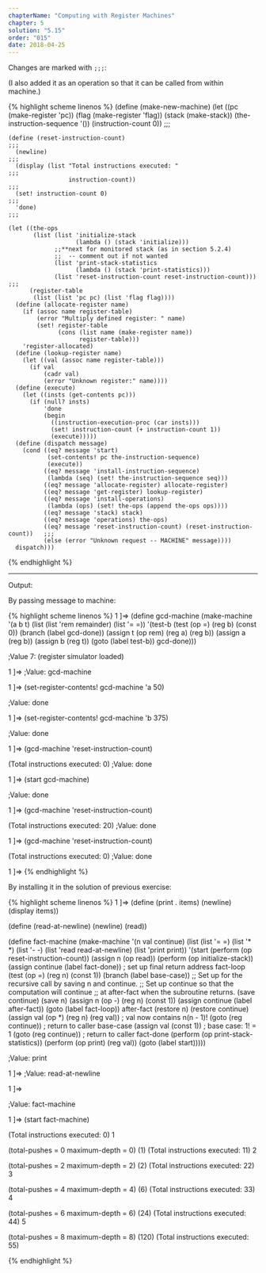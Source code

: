 ```yaml
---
chapterName: "Computing with Register Machines"
chapter: 5
solution: "5.15"
order: "015"
date: 2018-04-25 
---
```


Changes are marked with `;;;`:

(I also added it as an operation so that it can be called from within machine.)

{% highlight scheme linenos %}
(define (make-new-machine)
  (let ((pc (make-register 'pc))
        (flag (make-register 'flag))
        (stack (make-stack))
        (the-instruction-sequence '())
		(instruction-count 0))                                          ;;;

	(define (reset-instruction-count)                                   ;;;
	  (newline)                                                         ;;;
	  (display (list "Total instructions executed: "                    ;;;
					 instruction-count))                                ;;;
	  (set! instruction-count 0)                                        ;;;
	  'done)                                                            ;;;
	
    (let ((the-ops
           (list (list 'initialize-stack
                       (lambda () (stack 'initialize)))
                 ;;**next for monitored stack (as in section 5.2.4)
                 ;;  -- comment out if not wanted
                 (list 'print-stack-statistics
                       (lambda () (stack 'print-statistics)))
				 (list 'reset-instruction-count reset-instruction-count)))  ;;;
          (register-table
           (list (list 'pc pc) (list 'flag flag))))
      (define (allocate-register name)
        (if (assoc name register-table)
            (error "Multiply defined register: " name)
            (set! register-table
                  (cons (list name (make-register name))
                        register-table)))
        'register-allocated)
      (define (lookup-register name)
        (let ((val (assoc name register-table)))
          (if val
              (cadr val)
              (error "Unknown register:" name))))
      (define (execute)
        (let ((insts (get-contents pc)))
          (if (null? insts)
              'done
              (begin
                ((instruction-execution-proc (car insts)))
				(set! instruction-count (+ instruction-count 1))
                (execute)))))
      (define (dispatch message)
        (cond ((eq? message 'start)
               (set-contents! pc the-instruction-sequence)
               (execute))
              ((eq? message 'install-instruction-sequence)
               (lambda (seq) (set! the-instruction-sequence seq)))
              ((eq? message 'allocate-register) allocate-register)
              ((eq? message 'get-register) lookup-register)
              ((eq? message 'install-operations)
               (lambda (ops) (set! the-ops (append the-ops ops))))
              ((eq? message 'stack) stack)
              ((eq? message 'operations) the-ops)
              ((eq? message 'reset-instruction-count) (reset-instruction-count))   ;;;
              (else (error "Unknown request -- MACHINE" message))))
      dispatch)))
{% endhighlight %}


----

Output:

By passing message to machine:

{% highlight scheme linenos %}
1 ]=> 
(define gcd-machine
  (make-machine
   '(a b t)
   (list (list 'rem remainder) (list '= =))
   '(test-b
       (test (op =) (reg b) (const 0))
       (branch (label gcd-done))
       (assign t (op rem) (reg a) (reg b))
       (assign a (reg b))
       (assign b (reg t))
       (goto (label test-b))
       gcd-done)))

;Value 7: (register simulator loaded)

1 ]=> 
;Value: gcd-machine

1 ]=> (set-register-contents! gcd-machine 'a 50)

;Value: done

1 ]=> (set-register-contents! gcd-machine 'b 375)

;Value: done

1 ]=> (gcd-machine 'reset-instruction-count)

(Total instructions executed:  0)
;Value: done

1 ]=> (start gcd-machine)

;Value: done

1 ]=> (gcd-machine 'reset-instruction-count)

(Total instructions executed:  20)
;Value: done

1 ]=> (gcd-machine 'reset-instruction-count)

(Total instructions executed:  0)
;Value: done

1 ]=> 
{% endhighlight %}

By installing it in the solution of previous exercise:

{% highlight scheme linenos %}
1 ]=> 
(define (print . items)
  (newline)
  (display items))

(define (read-at-newline)
  (newline)
  (read))

(define fact-machine
  (make-machine
   '(n val continue)
   (list (list '= =) (list '* *) (list '- -) (list 'read read-at-newline) (list 'print print))
   '(start
	 (perform (op reset-instruction-count))
	 (assign n (op read))
	 (perform (op initialize-stack))
	 (assign continue (label fact-done))     ; set up final return address
	fact-loop
	 (test (op =) (reg n) (const 1))
	 (branch (label base-case))
	 ;; Set up for the recursive call by saving n and continue.
	 ;; Set up continue so that the computation will continue
	 ;; at after-fact when the subroutine returns.
	 (save continue)
	 (save n)
	 (assign n (op -) (reg n) (const 1))
	 (assign continue (label after-fact))
	 (goto (label fact-loop))
	after-fact
	 (restore n)
	 (restore continue)
	 (assign val (op *) (reg n) (reg val))   ; val now contains n(n - 1)!
	 (goto (reg continue))                   ; return to caller
	base-case
	 (assign val (const 1))                  ; base case: 1! = 1
	 (goto (reg continue))                   ; return to caller
	fact-done
	 (perform (op print-stack-statistics))
	 (perform (op print) (reg val))
	 (goto (label start)))))


;Value: print

1 ]=> 
;Value: read-at-newline

1 ]=> 

;Value: fact-machine

1 ]=> (start fact-machine)

(Total instructions executed:  0)
1

(total-pushes = 0 maximum-depth = 0)
(1)
(Total instructions executed:  11)
2

(total-pushes = 2 maximum-depth = 2)
(2)
(Total instructions executed:  22)
3

(total-pushes = 4 maximum-depth = 4)
(6)
(Total instructions executed:  33)
4

(total-pushes = 6 maximum-depth = 6)
(24)
(Total instructions executed:  44)
5

(total-pushes = 8 maximum-depth = 8)
(120)
(Total instructions executed:  55)

{% endhighlight %}

